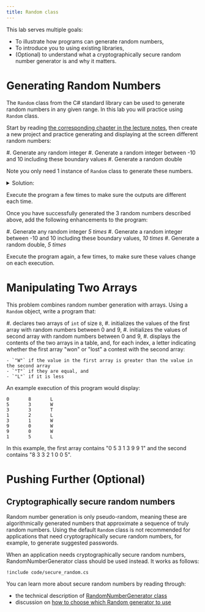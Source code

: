 ```yaml
---
title: Random class
---
```



This lab serves multiple goals:

- To illustrate how programs can generate random numbers,
- To introduce you to using existing libraries,
- (Optional) to understand what a cryptographically secure random number generator is and why it matters.

# Generating Random Numbers

The `Random` class from the C# standard library can be used to generate random numbers in any given range.
In this lab you will practice using `Random` class.


Start by reading [the corresponding chapter in the lecture notes](https://csci-1301.github.io/book.html#random), then create a new project and practice generating and displaying at the screen different random numbers:

#. Generate any random integer
#. Generate a random integer between -10 and 10 including these boundary values
#. Generate a random double

Note you only need 1 instance of `Random` class to generate these numbers.

<details><summary>Solution:</summary>
```
Random rand = new Random(); // Creation of a random number generator.
Console.WriteLine("A random number:" + rand.Next()); // This is any random (int) number.
Console.WriteLine("A random number between -10 and 10:" + (rand.Next(21)-10)); // This number will be between 0 and 20, then we subtract 10 from it.       
Console.WriteLine("A random number between -10 and 10:" + rand.Next(-10, 11)); // Alternate solution
Console.WriteLine("A random double:" + rand.NextDouble()); // This is any random (double) number.
```
</details>

Execute the program a few times to make sure the outputs are different each time.

Once you have successfully generated the 3 random numbers described above, add the following enhancements to the program: 

#. Generate any random integer _5 times_
#. Generate a random integer between -10 and 10 including these boundary values, _10 times_
#. Generate a random double, _5 times_

Execute the program again, a few times, to make sure these values change on each execution.


# Manipulating Two Arrays

This problem combines random number generation with arrays.  Using a `Random` object, write a program that:

#. declares two arrays of `int` of size `8`,
#. initializes the values of the first array with random numbers between $0$ and $9$,
#. initializes the values of second  array with random numbers between $0$ and $9$,
#. displays the contents of the two arrays in a table, and, for each index, a letter indicating whether the first array "won" or "lost" a contest with the second array: 

    - `"W"` if the value in the first array is greater than the value in the second array
    - `"T"` if they are equal, and
    - `"L"` if it is less

An example execution of this program would display:

```text
0       8       L
5       3       W
3       3       T
1       2       L
3       1       W
9       0       W
9       0       W
1       5       L
```

In this example, the first array contains "0 5 3 1 3 9 9 1" and the second contains "8 3 3 2 1 0 0 5".


# Pushing Further (Optional)

## Cryptographically secure random numbers

Random number generation is only pseudo-random, meaning these are algorithmically generated numbers that approximate a sequence of truly random numbers.
Using the default `Random` class is not recommended for applications that need cryptographically secure random numbers, for example, to generate suggested passwords.

When an application needs cryptographically secure random numbers, RandomNumberGenerator class should be used instead. It works as follows:

```
!include code/secure_random.cs
```

You can learn more about secure random numbers by reading through:

- the technical description of [RandomNumberGenerator class](https://docs.microsoft.com/en-us/dotnet/api/system.security.cryptography.randomnumbergenerator)
- discussion on [how to choose which Random generator to use](https://stackoverflow.com/q/1257299)
